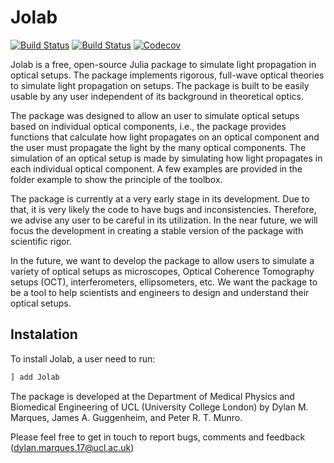 # Jolab

[![Build Status](https://travis-ci.com/DylanMMarques/Jolab.jl.svg?branch=master)](https://travis-ci.com/DylanMMarques/Jolab.jl)
[![Build Status](https://ci.appveyor.com/api/projects/status/github/DylanMMarques/Jolab.jl?svg=true)](https://ci.appveyor.com/project/DylanMMarques/Jolab-jl)
[![Codecov](https://codecov.io/gh/DylanMMarques/Jolab.jl/branch/master/graph/badge.svg)](https://codecov.io/gh/DylanMMarques/Jolab.jl)

Jolab is a free, open-source Julia package to simulate light propagation in optical setups. The package implements rigorous, full-wave optical theories to simulate light propagation on setups. The package is built to be easily usable by any user independent of its background in theoretical optics.

The package was designed to allow an user to simulate optical setups based on individual optical components, i.e., the package provides functions that calculate how light propagates on an optical component and the user must propagate the light by the many optical components. The simulation of an optical setup is made by simulating how light propagates in each individual optical component.
A few examples are provided in the folder example to show the principle of the toolbox.

The package is currently at a very early stage in its development. Due to that, it is very likely the code to have bugs and inconsistencies. Therefore, we advise any user to be careful in its utilization. In the near future, we will focus the development in creating a stable version of the package with scientific rigor.

In the future, we want to develop the package to allow users to simulate a variety of optical setups as microscopes, Optical Coherence Tomography setups (OCT), interferometers, ellipsometers, etc. We want the package to be a tool to help scientists and engineers to design and understand their optical setups.

## Instalation
To install Jolab, a user need to run:
```julia
] add Jolab
```

The package is developed at the Department of Medical Physics and Biomedical Engineering of UCL (University College London) by Dylan M. Marques, James A. Guggenheim, and Peter R. T. Munro.

Please feel free to get in touch to report bugs, comments and feedback (dylan.marques.17@ucl.ac.uk)
